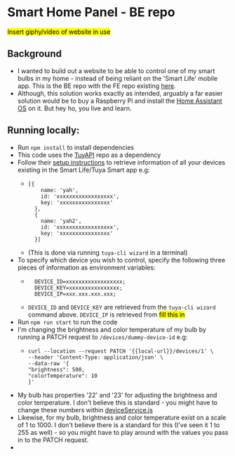# Smart Home Panel - BE repo

<mark>Insert giphy/video of website in use<mark>

## Background
* I wanted to build out a website to be able to control one of my smart bulbs in my home - instead of being reliant on the 'Smart Life' mobile app. This is the BE repo with the FE repo existing [here](https://github.com/MadeleineSmith/smart-bulbs-fe).
* Although, this solution works exactly as intended, arguably a far easier solution would be to buy a Raspberry Pi and install the [Home Assistant OS](https://www.home-assistant.io/) on it. But hey ho, you live and learn. 

## Running locally:
* Run `npm install` to install dependencies
* This code uses the [TuyAPI](https://github.com/codetheweb/tuyapi) repo as a dependency
* Follow their [setup instructions](https://github.com/codetheweb/tuyapi/blob/master/docs/SETUP.md) to retrieve information of all your devices existing in the Smart Life/Tuya Smart app e.g:
  * ```
    [{
        name: 'yah',
        id: 'xxxxxxxxxxxxxxxxxx',
        key: 'xxxxxxxxxxxxxxxx'
      },
      {
        name: 'yah2',
        id: 'xxxxxxxxxxxxxxxxxx',
        key: 'xxxxxxxxxxxxxxxx'
      }]
    ```
  * (This is done via running `tuya-cli wizard` in a terminal)
* To specify which device you wish to control, specify the following three pieces of information as environment variables:
  * ```
      DEVICE_ID=xxxxxxxxxxxxxxxxxx;
      DEVICE_KEY=xxxxxxxxxxxxxxxx;
      DEVICE_IP=xxx.xxx.xxx.xxx;
    ```
  * `DEVICE_ID` and `DEVICE_KEY` are retrieved from the `tuya-cli wizard` command above. `DEVICE_IP` is retrieved from <mark>fill this in</mark>
* Run `npm run start` to run the code
* I'm changing the brightness and color temperature of my bulb by running a PATCH request to `/devices/dummy-device-id` e.g:
  * ```
    curl --location --request PATCH '{{local-url}}/devices/1' \
    --header 'Content-Type: application/json' \
    --data-raw '{
    "brightness": 500,
    "colorTemperature": 10
    }'
    ```
* My bulb has properties '22' and '23' for adjusting the brightness and color temperature. I don't believe this is standard - you might have to change these numbers within [deviceService.js](https://github.com/MadeleineSmith/smart-bulbs-be/blob/master/services/deviceService.js)
* Likewise, for my bulb, brightness and color temperature exist on a scale of 1 to 1000. I don't believe there is a standard for this (I've seen it 1 to 255 as well) - so you might have to play around with the values you pass in to the PATCH request.
* 